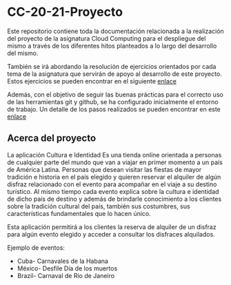# CC-20-21-Proyecto

Este repositorio contiene toda la documentación relacionada a la realización del proyecto de la asignatura Cloud Computing para el despliegue del mismo a través de los diferentes hitos planteados a lo largo del desarrollo del mismo. 

También se irá abordando la resolución de ejercicios orientados por cada tema de la asignatura que servirán de apoyo al desarrollo de este proyecto. Estos ejercicios se pueden encontrar en el siguiente [enlace](https://github.com/ccvaillant1992/CC-20-21-Ejercicios) 

Además, con el objetivo de seguir las buenas prácticas para el correcto uso de las herramientas git y github, se ha configurado inicialmente el entorno de trabajo. Un detalle de los pasos realizados se pueden encontrar en este [enlace](https://github.com/ccvaillant1992/CC-20-21-Proyecto/blob/master/docs/Inicio-EntornoTrabajo.md) 

## Acerca del proyecto

La aplicación Cultura e Identidad Es una tienda online orientada a personas de cualquier parte del mundo que van a viajar en primer momento a un país de América Latina. Personas que desean visitar las fiestas de mayor tradición e historia en el país elegido y quieren reservar el alquiler de algún disfraz relacionado con el evento para acompañar en el viaje a su destino turístico.
Al mismo tiempo cada evento explica sobre la cultura e identidad de dicho país de destino y además de brindarle conocimiento a los clientes sobre la tradición cultural del país, también sus costumbres, sus características fundamentales que lo hacen único.

Esta aplicación permitirá a los clientes la reserva de alquiler de un disfraz para algún evento elegido y acceder a consultar los disfraces alquilados.

Ejemplo de eventos:

- Cuba- Carnavales de la Habana
- México- Desfile Día de los muertos
- Brazil- Carnaval de Río de Janeiro


